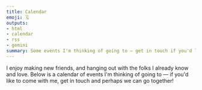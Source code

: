 ```yaml
---
title: Calendar
emoji: 🗓️
outputs:
- html
- calendar
- rss
- gemini
summary: Some events I'm thinking of going to — get in touch if you'd like to join me!
---
```


I enjoy making new friends, and hanging out with the folks I already know and love. Below is a calendar of events I'm thinking of going to — if you'd like to come with me, get in touch and perhaps we can go together!
